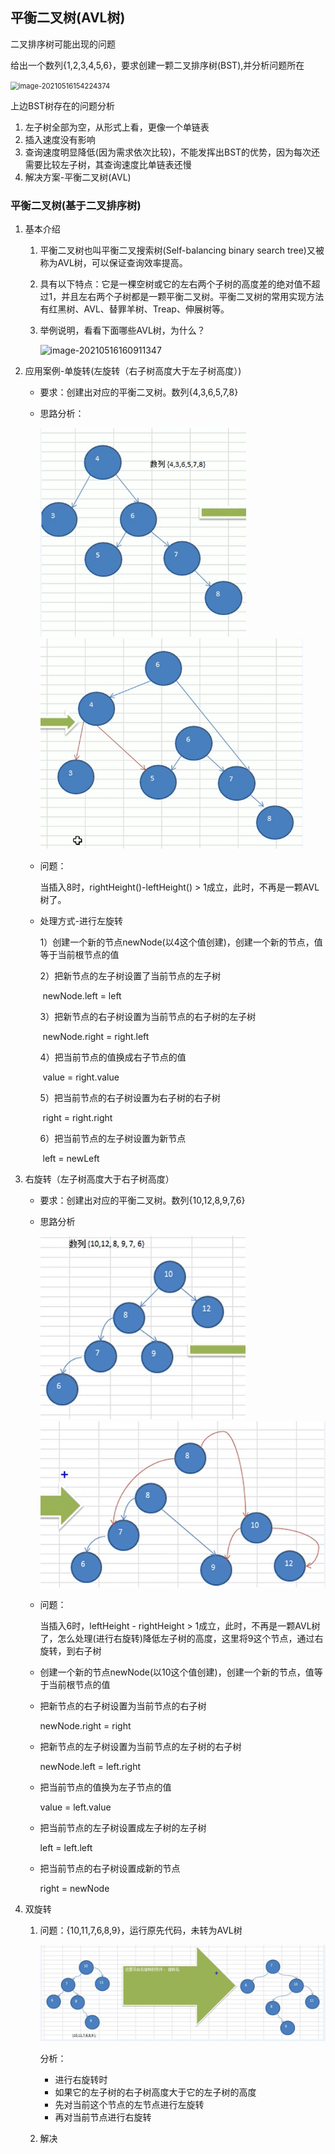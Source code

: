 ## 平衡二叉树(AVL树)

二叉排序树可能出现的问题

给出一个数列{1,2,3,4,5,6}，要求创建一颗二叉排序树(BST),并分析问题所在

<img src="F:/Java%E7%AC%94%E8%AE%B0/%E6%95%B0%E6%8D%AE%E7%BB%93%E6%9E%84%E4%B8%8E%E7%AE%97%E6%B3%95/img/image-20210516154224374.png" alt="image-20210516154224374" style="zoom: 80%;" />

上边BST树存在的问题分析

1. 左子树全部为空，从形式上看，更像一个单链表
2. 插入速度没有影响
3. 查询速度明显降低(因为需求依次比较)，不能发挥出BST的优势，因为每次还需要比较左子树，其查询速度比单链表还慢
4. 解决方案-平衡二叉树(AVL)

### 平衡二叉树(基于二叉排序树)

1. 基本介绍

   1. 平衡二叉树也叫平衡二叉搜索树(Self-balancing binary search tree)又被称为AVL树，可以保证查询效率提高。

   2. 具有以下特点：它是一棵空树或它的左右两个子树的高度差的绝对值不超过1，并且左右两个子树都是一颗平衡二叉树。平衡二叉树的常用实现方法有红黑树、AVL、替罪羊树、Treap、伸展树等。

   3. 举例说明，看看下面哪些AVL树，为什么？

      ![image-20210516160911347](F:/Java%E7%AC%94%E8%AE%B0/%E6%95%B0%E6%8D%AE%E7%BB%93%E6%9E%84%E4%B8%8E%E7%AE%97%E6%B3%95/img/image-20210516160911347.png)

2. 应用案例-单旋转(左旋转（右子树高度大于左子树高度）)

   - 要求：创建出对应的平衡二叉树。数列{4,3,6,5,7,8}

   - 思路分析：

     <img src="img/image-20210516161737660.png" alt="image-20210516161737660" style="zoom: 67%;" /> <img src="img/image-20210516162614226.png" alt="image-20210516162614226" style="zoom:67%;" />

   - 问题：

     当插入8时，rightHeight()-leftHeight() > 1成立，此时，不再是一颗AVL树了。

   - 处理方式-进行左旋转

     1）创建一个新的节点newNode(以4这个值创建)，创建一个新的节点，值等于当前根节点的值

     2）把新节点的左子树设置了当前节点的左子树

     ​	 newNode.left = left

     3）把新节点的右子树设置为当前节点的右子树的左子树

     ​	 newNode.right = right.left

     4）把当前节点的值换成右子节点的值

     ​	 value = right.value

     5）把当前节点的右子树设置为右子树的右子树

     ​	 right = right.right

     6）把当前节点的左子树设置为新节点

     ​	 left = newLeft
   
3. 右旋转（左子树高度大于右子树高度）

   - 要求：创建出对应的平衡二叉树。数列{10,12,8,9,7,6}

   - 思路分析

     <img src="img/image-20210517173724273.png" alt="image-20210517173724273" style="zoom: 80%;" /><img src="img/image-20210517173807197.png" alt="image-20210517173807197" style="zoom:80%;" />

   - 问题：

     当插入6时，leftHeight - rightHeight > 1成立，此时，不再是一颗AVL树了，怎么处理(进行右旋转)降低左子树的高度，这里将9这个节点，通过右旋转，到右子树

   - 创建一个新的节点newNode(以10这个值创建)，创建一个新的节点，值等于当前根节点的值

   - 把新节点的右子树设置为当前节点的右子树

     newNode.right = right

   - 把新节点的左子树设置为当前节点的左子树的右子树

     newNode.left = left.right

   - 把当前节点的值换为左子节点的值

     value = left.value

   - 把当前节点的左子树设置成左子树的左子树

     left = left.left

   - 把当前节点的右子树设置成新的节点

     right = newNode

4. 双旋转

   1. 问题：{10,11,7,6,8,9}，运行原先代码，未转为AVL树

      ![image-20210517181816270](img/image-20210517181816270.png)

      分析：

      - 进行右旋转时
      - 如果它的左子树的右子树高度大于它的左子树的高度
      - 先对当前这个节点的左节点进行左旋转
      - 再对当前节点进行右旋转

   2. 解决
